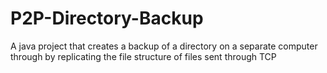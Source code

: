 # P2P-Directory-Backup
A java project that creates a backup of a directory on a separate computer through by replicating the file structure of files sent through TCP
